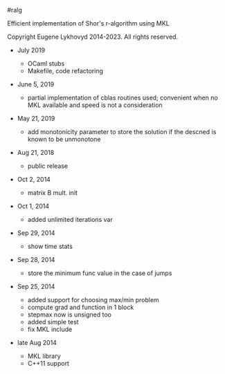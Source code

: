 #ralg

Efficient implementation of Shor's r-algorithm using MKL

Copyright Eugene Lykhovyd 2014-2023.
All rights reserved.

- July 2019
  * OCaml stubs
  * Makefile, code refactoring

- June 5, 2019
	* partial implementation of cblas routines used; convenient when
		no MKL available and speed is not a consideration

- May 21, 2019
	* add monotonicity parameter to store the solution if
		the descned is known to be unmonotone

- Aug 21, 2018
	* public release

- Oct 2, 2014
  * matrix B mult. init

- Oct 1, 2014
  * added unlimited iterations var

- Sep 29, 2014
  * show time stats

- Sep 28, 2014
  * store the minimum func value in the case of jumps

- Sep 25, 2014
  * added support for choosing max/min problem
  * compute grad and function in 1 block
  * stepmax now is unsigned too
  * added simple test
  * fix MKL include

- late Aug 2014
  * MKL library
  * C++11 support
